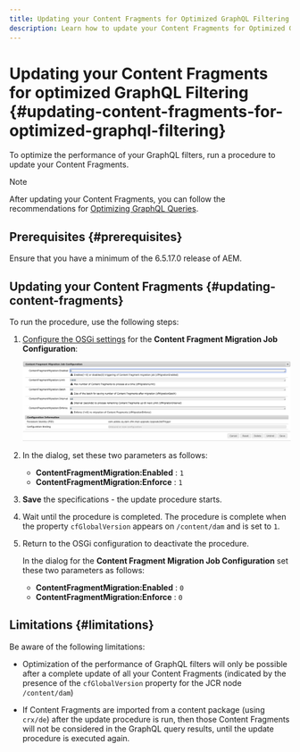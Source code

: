 ```yaml
---
title: Updating your Content Fragments for Optimized GraphQL Filtering 
description: Learn how to update your Content Fragments for Optimized GraphQL Filtering in Adobe Experience Manager for headless content delivery.
---
```


# Updating your Content Fragments for optimized GraphQL Filtering {#updating-content-fragments-for-optimized-graphql-filtering}

To optimize the performance of your GraphQL filters, run a procedure to update your Content Fragments.

>[!NOTE]
>
>After updating your Content Fragments, you can follow the recommendations for [Optimizing GraphQL Queries](/help/sites-developing/headless/graphql-api/graphql-optimization.md).

## Prerequisites {#prerequisites}

Ensure that you have a minimum of the 6.5.17.0 release  of AEM.

## Updating your Content Fragments {#updating-content-fragments}

To run the procedure, use the following steps:

1. [Configure the OSGi settings](/help/sites-deploying/configuring-osgi.md) for the **Content Fragment Migration Job Configuration**:

   ![OSGi Content Fragment Migration Job Configuration](assets/cfm-graphql-update-01.png "OSGi Content Fragment Migration Job Configuration")

1. In the dialog, set these two parameters as follows:

   * **ContentFragmentMigration:Enabled** : `1`
   * **ContentFragmentMigration:Enforce** : `1`

1. **Save** the specifications - the update procedure starts.

1. Wait until the procedure is completed. The procedure is complete when the property `cfGlobalVersion` appears on `/content/dam` and is set to `1`.

1. Return to the OSGi configuration to deactivate the procedure.

   In the dialog for the **Content Fragment Migration Job Configuration** set these two parameters as follows:

   * **ContentFragmentMigration:Enabled** : `0`
   * **ContentFragmentMigration:Enforce** : `0`

## Limitations {#limitations}

Be aware of the following limitations:

* Optimization of the performance of GraphQL filters will only be possible after a complete update of all your Content Fragments (indicated by the presence of the `cfGlobalVersion` property for the JCR node `/content/dam`)

* If Content Fragments are imported from a content package (using `crx/de`) after the update procedure is run, then those Content Fragments will not be considered in the GraphQL query results, until the update procedure is executed again. 